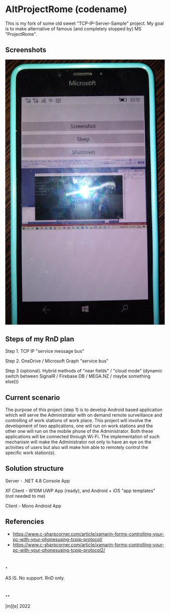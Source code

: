 # AltProjectRome (codename)

This is my fork of some old sweet "TCP-IP-Server-Sample" project.
My goal is to make alternative of famous (and completely stopped by) MS "ProjectRome".

## Screenshots

![shot 1](Images/ProjectRome.png)


## Steps of my RnD plan 

Step 1. TCP IP "service message bus"

Step 2. OneDrive / Microsoft Graph "service bus"

Step 3 (optional). Hybrid methods of "near fields" / "cloud mode" (dynamic switch between SignalR / Firebase DB / MEGA.NZ / maybe something else)))

## Current scenario

The purpose of this project (step 1) is to develop Android based application which will serve the Administrator with on demand remote surveillance and controlling of work stations of work place. This project will involve the development of two applications, one will run on work stations and the other one will run on the mobile phone of the Administrator. 
Both these applications will be connected through Wi-Fi. The implementation of such mechanism will make the Administrator not only to have an eye on the activities of users but also will make him able to remotely control the specific work station(s).
 

## Solution structure 

Server - .NET 4.8 Console App 

XF Client - W10M UWP App (ready), and Android + iOS "app templates" (not needed to me)

Client - Mono Android App


## Referencies

- https://www.c-sharpcorner.com/article/xamarin-forms-controlling-your-pc-with-your-phonesusing-tcpip-protocol/
- https://www.c-sharpcorner.com/article/xamarin-forms-controlling-your-pc-with-your-phonesusing-tcpip-protocol2/


## .

AS IS. No support. RnD only.


## ..

[m][e] 2022


